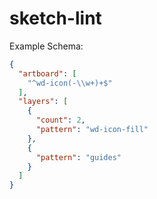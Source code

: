 # sketch-lint

Example Schema:
```json
{
  "artboard": [
    "^wd-icon(-\\w+)+$"
  ],
  "layers": [
    {
      "count": 2,
      "pattern": "wd-icon-fill"
    },
    {
      "pattern": "guides"
    }
  ]
}
```
